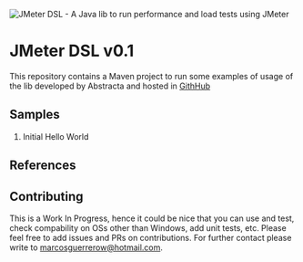![JMeter DSL - A Java lib to run performance and load tests using JMeter](https://github.com/abstracta/jmeter-java-dsl/blob/master/docs/.vuepress/public/logo.svg)
# JMeter DSL v0.1
This repository contains a Maven project to run some examples of usage of the lib developed by Abstracta and hosted in [GithHub](https://github.com/abstracta/jmeter-java-dsl)
## Samples
1. Initial Hello World 

</code></pre>

## References

## Contributing
This is a Work In Progress, hence it could be nice that you can use and test, check compability on OSs other than Windows, add unit tests, etc.  Please feel free to add issues and PRs on contributions.   For further contact please write to [marcosguerrerow@hotmail.com](mailto:marcosguerrerow@hotmail.com).   
